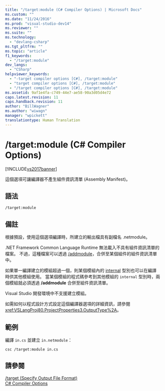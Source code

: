 ```yaml
---
title: "/target:module (C# Compiler Options) | Microsoft Docs"
ms.custom: ""
ms.date: "11/24/2016"
ms.prod: "visual-studio-dev14"
ms.reviewer: ""
ms.suite: ""
ms.technology: 
  - "devlang-csharp"
ms.tgt_pltfrm: ""
ms.topic: "article"
f1_keywords: 
  - "/target:module"
dev_langs: 
  - "CSharp"
helpviewer_keywords: 
  - "-target compiler options [C#], /target:module"
  - "target compiler options [C#], /target:module"
  - "/target compiler options [C#], /target:module"
ms.assetid: 9af1e4fa-c749-44e7-ae58-90a3d05d4e72
caps.latest.revision: 11
caps.handback.revision: 11
author: "BillWagner"
ms.author: "wiwagn"
manager: "wpickett"
translationtype: Human Translation
---
```

# /target:module (C# Compiler Options)
[!INCLUDE[vs2017banner](../../../csharp/includes/vs2017banner.md)]

這個選項可讓編譯器不產生組件資訊清單 \(Assembly Manifest\)。  
  
## 語法  
  
```  
/target:module  
```  
  
## 備註  
 根據預設，使用這個選項編譯時，所建立的輸出檔具有副檔名 .netmodule。  
  
 .NET Framework Common Language Runtime 無法載入不具有組件資訊清單的檔案。  不過，這種檔案可以透過 [\/addmodule](../../../csharp/language-reference/compiler-options/addmodule-compiler-option.md)，合併至某個組件的組件資訊清單中。  
  
 如果單一編譯建立的模組超過一個，則某個模組內的 [internal](../../../csharp/language-reference/keywords/internal.md) 型別也可以在編譯時供其他模組使用。  當某個模組的程式碼參考到其他模組的 `internal` 型別時，兩個模組就必須透過 **\/addmodule** 合併至組件資訊清單。  
  
 Visual Studio 開發環境中不支援建立模組。  
  
 如需如何以程式設計方式設定這個編譯器選項的詳細資訊，請參閱 <xref:VSLangProj80.ProjectProperties3.OutputType%2A>。  
  
## 範例  
 編譯 `in.cs` 並建立 `in.netmodule`：  
  
```  
csc /target:module in.cs  
```  
  
## 請參閱  
 [\/target \(Specify Output File Format\)](../../../csharp/language-reference/compiler-options/target-compiler-option.md)   
 [C\# Compiler Options](../../../csharp/language-reference/compiler-options/index.md)